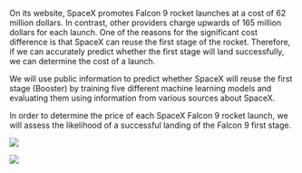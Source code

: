 On its website, SpaceX promotes Falcon 9 rocket launches at a cost of 62 million dollars. In contrast,
other providers charge upwards of 165 million dollars for each launch. One of the reasons for the
significant cost difference is that SpaceX can reuse the first stage of the rocket. Therefore, if we can
accurately predict whether the first stage will land successfully, we can determine the cost of a
launch.

We will use public information to predict whether SpaceX will reuse the first stage (Booster) by
training five different machine learning models and evaluating them using information from various
sources about SpaceX.

In order to determine the price of each SpaceX Falcon 9 rocket launch, we will assess the likelihood
of a successful landing of the Falcon 9 first stage.

![](https://cf-courses-data.s3.us.cloud-object-storage.appdomain.cloud/IBMDeveloperSkillsNetwork-DS0701EN-SkillsNetwork/api/Images/landing\_1.gif)

![](https://cf-courses-data.s3.us.cloud-object-storage.appdomain.cloud/IBMDeveloperSkillsNetwork-DS0701EN-SkillsNetwork/api/Images/crash.gif)

